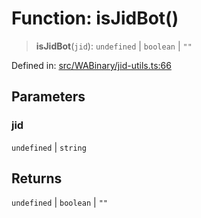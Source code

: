 # Function: isJidBot()

> **isJidBot**(`jid`): `undefined` \| `boolean` \| `""`

Defined in: [src/WABinary/jid-utils.ts:66](https://github.com/Fokusdotid/Baileys/blob/86ad0f8078178c8586062ad3364a59e068f4b3b2/src/WABinary/jid-utils.ts#L66)

## Parameters

### jid

`undefined` | `string`

## Returns

`undefined` \| `boolean` \| `""`
